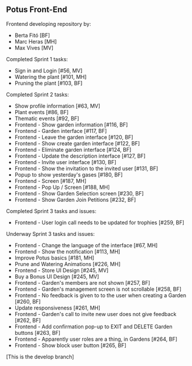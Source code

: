 Potus Front-End
---

Frontend developing repository by:

- Berta Fitó [BF]
- Marc Heras [MH]
- Max Vives [MV]

Completed Sprint 1 tasks:

- Sign in and Login [#56, MV]
- Watering the plant [#101, MH]
- Pruning the plant [#103, BF]

Completed Sprint 2 tasks:

- Show profile information [#63, MV]
- Plant events [#86, BF]
- Thematic events [#92, BF]
- Frontend - Show garden information [#116, BF]
- Frontend - Garden interface [#117, BF]
- Frontend - Leave the garden interface [#120, BF]
- Frontend - Show create garden interface [#122, BF]
- Frontend - Eliminate garden interface [#124, BF]
- Frontend - Update the description interface [#127, BF]
- Frontend - Invite user interface [#130, BF]
- Frontend - Show the invitation to the invited user [#131, BF]
- Popup to show yesterday's gases [#180, BF]
- Frontend - Screen [#187, MH]
- Frontend - Pop Up / Screen [#188, MH]
- Frontend - Show Garden Selection screen [#230, BF]
- Frontend - Show Garden Join Petitions [#232, BF]

Completed Sprint 3 tasks and issues:

- Frontend - User login call needs to be updated for trophies [#259, BF]

Underway Sprint 3 tasks and issues:

- Frontend - Change the language of the interface [#67, MH]
- Frontend - Show the notification [#113, MH]
- Improve Potus basics [#181, MH]
- Prune and Watering Animations [#226, MH]
- Frontend - Store UI Design [#245, MV]
- Buy a Bonus UI Design [#245, MV]
- Frontend - Garden's members are not shown [#257, BF]
- Frontend - Garden's management screen is not scrollable [#258, BF]
- Frontend - No feedback is given to to the user when creating a Garden [#260, BF]
- Update responsiveness [#261, MH]
- Frontend - Garden's call to invite new user does not give feedback [#262, BF]
- Frontend - Add confirmation pop-up to EXIT and DELETE Garden buttons [#263, BF]
- Frontend - Apparently user roles are a thing, in Gardens [#264, BF]
- Frontend - Show block user button [#265, BF]

[This is the develop branch]
